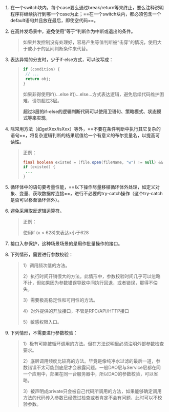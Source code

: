 1. 在一个switch块内，每个case要么通过break/return等来终止，要么注释说明程序将继续执行到哪一个case为止；==在一个switch块内，都必须包含一个default语句并且放在最后，即使空代码==。

2. 在高并发场景中，避免使用”等于“判断作为中断或退出的条件。

   > 如果并发控制没有处理好，容易产生等值判断被“击穿”的情况，使用大于或小于的区间判断条件来代替。

3. 表达异常的分支时，少于if-else方式，可以改写成：

   > ```java
   > if (condition) {
   >  // ...
   >  return obj;
   > }
   > ```
   >
   > 如果非得使用if()...else if()...else...方式表达逻辑，避免后续代码维护困难，请勿超过3层。
   >
   > **超过3层的if-else的逻辑判断代码可以使用卫语句、策略模式、状态模式等来实现**。

4. 除常用方法（如getXxx/isXxx）等外，==不要在条件判断中执行其它复杂的语句==，将复杂逻辑判断的结果赋值给一个有意义的布尔变量名，以提高可读性。

   > 正例：
   >
   > ```java
   > final boolean existed = (file.open(fileName, "w") != null) && (...) || (...);
   > if (existed) {
   >  ...
   > }
   > ```

5. 循环体中的语句要考量性能，==以下操作尽量移植循环体外处理，如定义对象、变量、获取数据库连接==，进行不必要的try-catch操作（这个try-catch是否可以移至循环体外）。

6. 避免采用取反逻辑运算符。

   > 正例：
   >
   > 使用if (x < 628)来表达x小于628

7.  接口入参保护，这种场景场景的是用作批量操作的接口。

8. 下列情形，需要进行参数校验：

   > 1）调用频次低的方法。
   >
   > 2）执行时间开销很大的方法。此情形中，参数校验时间几乎可以忽略不计，但如果因为参数错误导致中间执行回退，或者错误，那得不偿失。
   >
   > 3）需要极高稳定性和可用性的方法。
   >
   > 4）对外提供的开放接口，不管是RPC/API/HTTP接口
   >
   > 5）敏感权限入口。

9. 下列情形，不需要进行参数校验：

   > 1）极有可能被循环调用的方法。但在方法说明里必须注明外部参数检查要求。
   >
   > 2）底层调用频度比较高的方法。毕竟是像纯净水过滤的最后一道，参数错误不太可能到底层才会暴露问题。一般DAO层与Service层都在同一个应用中，部署在同一台服务器中，所以DAO的参数校验，可以省略。
   >
   > 3）被声明成private只会被自己代码所调用的方法，如果能够确定调用方法的代码传入参数已经做过检查或者肯定不会有问题，此时可以不校验参数。